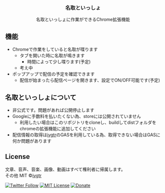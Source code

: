 <p align="center">
  <h3 align="center">名取といっしょ</h3>
  <p align="center">
    名取といっしょに作業ができるChrome拡張機能
  </p>
</p>

## 機能
- Chromeで作業をしていると名取が喋ります
  - タブを開いた時に名取が鳴きます
    - 時間によって少し喋ります(予定)
  - 考え中
- ポップアップで配信の予定を確認できます
  - 配信が始まったら配信ページを開きます、設定でON/OFF可能です(予定)

## 名取といっしょについて
- 非公式です。問題があれば公開停止します
- Googleに手数料を払いたくない為、storeには公開されていません
  - 利用したい場合はこのリポジトリをcloneし、buildしてdistフォルダをchromeの拡張機能に追加してください
- 配信情報の取得は[ivgtr](https://github.com/ivgtr)のGASを利用している為、取得できない場合はGASに何か問題があります

## License
文章、音声、音楽、画像、動画はすべて権利者に帰属します。  
その他 MIT ©[ivgtr](https://github.com/ivgtr)

[![Twitter Follow](https://img.shields.io/twitter/follow/mawaru_hana?style=social)](https://twitter.com/mawaru_hana) [![MIT License](http://img.shields.io/badge/license-MIT-blue.svg?style=flat)](LICENSE) [![Donate](https://img.shields.io/badge/%EF%BC%84-support-green.svg?style=flat-square)](https://www.buymeacoffee.com/ivgtr)  